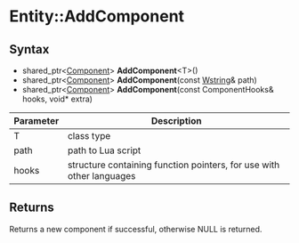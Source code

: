 # Entity::AddComponent

## Syntax

- shared_ptr<[Component](Component.md)\> **AddComponent**<T\>()
- shared_ptr<[Component](Component.md)\> **AddComponent**(const [Wstring](WString.md)& path)
- shared_ptr<[Component](Component.md)\> **AddComponent**(const ComponentHooks& hooks, void* extra)

| Parameter | Description |
|---|---|
| T | class type |
| path | path to Lua script |
| hooks | structure containing function pointers, for use with other languages |
  
## Returns

Returns a new component if successful, otherwise NULL is returned.

